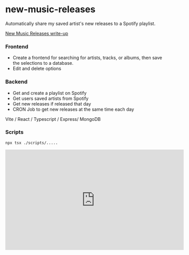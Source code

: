 # new-music-releases

Automatically share my saved artist's new releases to a Spotify playlist.

[New Music Releases write-up](https://michaelsavage.ie/projects/new-music-releases)

### Frontend
- Create a frontend for searching for artists, tracks, or albums, then save the selections to a database.
- Edit and delete options

### Backend 
- Get and create a playlist on Spotify
- Get users saved artists from Spotify
- Get new releases if released that day
- CRON Job to get new releases at the same time each day

Vite / React / Typescript / Express/ MongoDB

### Scripts
`npx tsx ./scripts/.....`


<iframe width="560" height="315" src="https://www.youtube.com/embed/ZRKtVVj2P0s?si=aBhIxrVGOIKIWWgn" title="YouTube video player" frameborder="0" allow="accelerometer; autoplay; clipboard-write; encrypted-media; gyroscope; picture-in-picture; web-share" referrerpolicy="strict-origin-when-cross-origin" allowfullscreen></iframe>
